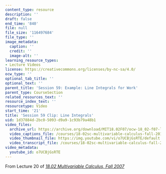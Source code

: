 ```yaml
---
content_type: resource
description: ''
draft: false
end_time: '840'
file: null
file_size: '116497684'
file_type: ''
image_metadata:
  caption: ''
  credit: ''
  image-alt: ''
learning_resource_types:
- Lecture Videos
license: https://creativecommons.org/licenses/by-nc-sa/4.0/
ocw_type: ''
optional_tab_title: ''
optional_text: ''
parent_title: 'Session 59: Example: Line Integrals for Work'
parent_type: CourseSection
related_resources_text: ''
resource_index_text: ''
resourcetype: Video
start_time: '21'
title: 'Session 59 Clip: Line Integrals'
uid: 1d37884d-2bc0-5093-d9a9-1c93b79a48b1
video_files:
  archive_url: https://archive.org/download/MIT18.02F07/ocw-18_02-f07-lec20_300k.mp4
  video_captions_file: /courses/18-02sc-multivariable-calculus-fall-2010/o7UCBjGsRTE_captions.vtt
  video_thumbnail_file: https://img.youtube.com/vi/o7UCBjGsRTE/default.jpg
  video_transcript_file: /courses/18-02sc-multivariable-calculus-fall-2010/o7UCBjGsRTE_transcript.pdf
video_metadata:
  youtube_id: o7UCBjGsRTE
---
```

From Lecture 20 of [_18.02 Multivariable Calculus, Fall 2007_](/courses/18-02-multivariable-calculus-fall-2007/video_galleries/video-lectures)